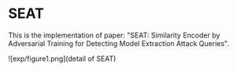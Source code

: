 
# SEAT

This is the implementation of paper: "SEAT: Similarity Encoder by Adversarial Training for Detecting Model Extraction Attack Queries".


![exp/figure1.png](detail of SEAT)

